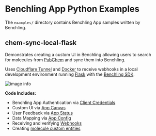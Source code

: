 # Benchling App Python Examples

The `examples/` directory contains Benchling App samples written by Benchling.

## chem-sync-local-flask

Demonstrates creating a custom UI in Benchling allowing users to search for 
molecules from [PubChem](https://pubchem.ncbi.nlm.nih.gov/) and sync them into Benchling.

Uses [Cloudflare Tunnel](https://www.cloudflare.com/products/tunnel/) and [Docker](https://www.docker.com/) to receive webhooks 
in a local development environment running [Flask](https://flask.palletsprojects.com/) with the 
[Benchling SDK](https://docs.benchling.com/docs/getting-started-with-the-sdk).

![image info](./examples/chem-sync-local-flask/docs/demo-short.gif)

**Code Includes:**
* Benchling App Authentication via [Client Credentials](https://docs.benchling.com/docs/getting-started-benchling-apps#getting-credentials)
* Custom UI via [App Canvas](https://docs.benchling.com/docs/introduction-to-app-canvas)
* User Feedback via [App Status](https://docs.benchling.com/docs/introduction-to-app-status)
* Data Mapping via [App Config](https://docs.benchling.com/docs/app-configuration)
* Receiving and verifying [Webhooks](https://docs.benchling.com/docs/getting-started-with-webhooks)
* Creating [molecule custom entities](https://benchling.com/api/reference#/Molecules/createMolecule)